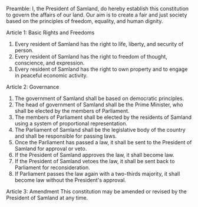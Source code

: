 Preamble:
I, the President of Samland, do hereby establish this constitution to govern the affairs of our land. Our aim is to create a fair and just society based on the principles of freedom, equality, and human dignity.

Article 1: Basic Rights and Freedoms
1. Every resident of Samland has the right to life, liberty, and security of person.
2. Every resident of Samland has the right to freedom of thought, conscience, and expression.
3. Every resident of Samland has the right to own property and to engage in peaceful economic activity.

Article 2: Governance
1. The government of Samland shall be based on democratic principles.
2. The head of government of Samland shall be the Prime Minister, who shall be elected by the members of Parliament.
3. The members of Parliament shall be elected by the residents of Samland using a system of proportional representation.
4. The Parliament of Samland shall be the legislative body of the country and shall be responsible for passing laws.
5. Once the Parliament has passed a law, it shall be sent to the President of Samland for approval or veto.
6. If the President of Samland approves the law, it shall become law.
7. If the President of Samland vetoes the law, it shall be sent back to Parliament for reconsideration.
8. If Parliament passes the law again with a two-thirds majority, it shall become law without the President's approval.

Article 3: Amendment
This constitution may be amended or revised by the President of Samland at any time.
